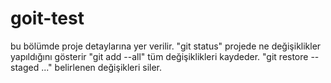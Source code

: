 # goit-test
bu bölümde proje detaylarına yer verilir.
"git status" projede ne değişiklikler yapıldığını gösterir
"git add --all" tüm değişiklikleri kaydeder.
 "git restore --staged <file>..." belirlenen değişikleri siler.